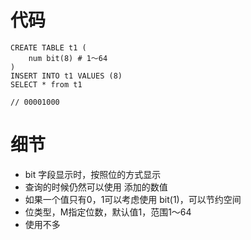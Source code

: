 # 代码

```mysql
CREATE TABLE t1 (
	num bit(8) # 1～64
)
INSERT INTO t1 VALUES (8)
SELECT * from t1

// 00001000
```



# 细节

* bit 字段显示时，按照位的方式显示
* 查询的时候仍然可以使用 添加的数值
* 如果一个值只有0，1可以考虑使用 bit(1)，可以节约空间
* 位类型，M指定位数，默认值1，范围1～64
* 使用不多